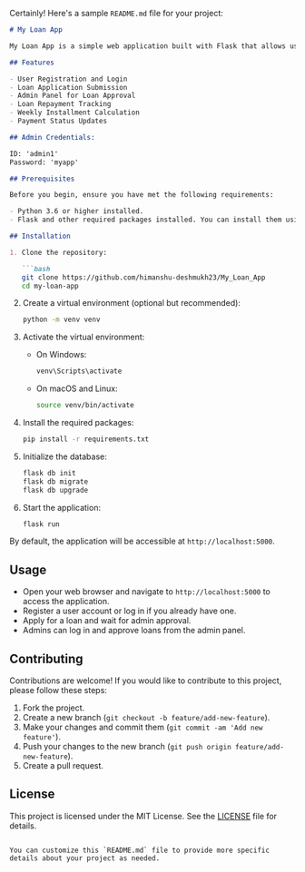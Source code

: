 Certainly! Here's a sample `README.md` file for your project:

```markdown
# My Loan App

My Loan App is a simple web application built with Flask that allows users to apply for loans and manage their loan repayments. Admins can review loan applications and update their statuses.

## Features

- User Registration and Login
- Loan Application Submission
- Admin Panel for Loan Approval
- Loan Repayment Tracking
- Weekly Installment Calculation
- Payment Status Updates

## Admin Credentials:

ID: 'admin1'
Password: 'myapp'

## Prerequisites

Before you begin, ensure you have met the following requirements:

- Python 3.6 or higher installed.
- Flask and other required packages installed. You can install them using `pip install -r requirements.txt`.

## Installation

1. Clone the repository:

   ```bash
   git clone https://github.com/himanshu-deshmukh23/My_Loan_App
   cd my-loan-app
   ```

2. Create a virtual environment (optional but recommended):

   ```bash
   python -m venv venv
   ```

3. Activate the virtual environment:

   - On Windows:

     ```bash
     venv\Scripts\activate
     ```

   - On macOS and Linux:

     ```bash
     source venv/bin/activate
     ```

4. Install the required packages:

   ```bash
   pip install -r requirements.txt
   ```

5. Initialize the database:

   ```bash
   flask db init
   flask db migrate
   flask db upgrade
   ```

6. Start the application:

   ```bash
   flask run
   ```

By default, the application will be accessible at `http://localhost:5000`.

## Usage

- Open your web browser and navigate to `http://localhost:5000` to access the application.
- Register a user account or log in if you already have one.
- Apply for a loan and wait for admin approval.
- Admins can log in and approve loans from the admin panel.

## Contributing

Contributions are welcome! If you would like to contribute to this project, please follow these steps:

1. Fork the project.
2. Create a new branch (`git checkout -b feature/add-new-feature`).
3. Make your changes and commit them (`git commit -am 'Add new feature'`).
4. Push your changes to the new branch (`git push origin feature/add-new-feature`).
5. Create a pull request.

## License

This project is licensed under the MIT License. See the [LICENSE](LICENSE) file for details.
```

You can customize this `README.md` file to provide more specific details about your project as needed.
